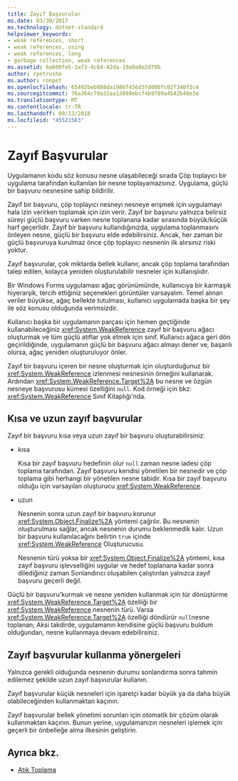 ```yaml
---
title: Zayıf Başvurular
ms.date: 03/30/2017
ms.technology: dotnet-standard
helpviewer_keywords:
- weak references, short
- weak references, using
- weak references, long
- garbage collection, weak references
ms.assetid: 6a600fe5-3af3-4c64-82da-10a0a8e2d79b
author: rpetrusha
ms.author: ronpet
ms.openlocfilehash: 65492beb888da1986f456d3fd000fc02f340f3c4
ms.sourcegitcommit: 76a304c79a32aa13889ebcf4b9789a4542b48e3e
ms.translationtype: MT
ms.contentlocale: tr-TR
ms.lasthandoff: 09/13/2018
ms.locfileid: "45521563"
---
```

# <a name="weak-references"></a>Zayıf Başvurular
Uygulamanın kodu söz konusu nesne ulaşabileceği sırada Çöp toplayıcı bir uygulama tarafından kullanılan bir nesne toplayamazsınız. Uygulama, güçlü bir başvuru nesnesine sahip bildirilir.  
  
 Zayıf bir başvuru, çöp toplayıcı nesneyi nesneye erişmek için uygulamayı hala izin verirken toplamak için izin verir. Zayıf bir başvuru yalnızca belirsiz süreyi güçlü başvuru varken nesne toplanana kadar sırasında büyük/küçük harf geçerlidir. Zayıf bir başvuru kullandığınızda, uygulama toplanmasını önleyen nesne, güçlü bir başvuru elde edebilirsiniz. Ancak, her zaman bir güçlü başvuruya kurulmaz önce çöp toplayıcı nesnenin ilk alırsınız riski yoktur.  
  
 Zayıf başvurular, çok miktarda bellek kullanır, ancak çöp toplama tarafından talep edilen, kolayca yeniden oluşturulabilir nesneler için kullanışlıdır.  
  
 Bir Windows Forms uygulaması ağaç görünümünde, kullanıcıya bir karmaşık hiyerarşik, tercih ettiğiniz seçenekleri görüntüler varsayalım. Temel alınan veriler büyükse, ağaç bellekte tutulması, kullanıcı uygulamada başka bir şey ile söz konusu olduğunda verimsizdir.  
  
 Kullanıcı başka bir uygulamanın parçası için hemen geçtiğinde kullanabileceğiniz <xref:System.WeakReference> zayıf bir başvuru ağacı oluşturmak ve tüm güçlü atıflar yok etmek için sınıf. Kullanıcı ağaca geri dön geçirildiğinde, uygulamanın güçlü bir başvuru ağacı almayı dener ve, başarılı olursa, ağaç yeniden oluşturuluyor önler.  
  
 Zayıf bir başvuru içeren bir nesne oluşturmak için oluşturduğunuz bir <xref:System.WeakReference> izlenmesi nesnesinin örneğini kullanarak. Ardından <xref:System.WeakReference.Target%2A> bu nesne ve özgün nesneye başvurusu kümesi özelliğini `null`. Kod örneği için bkz: <xref:System.WeakReference> Sınıf Kitaplığı'nda.  
  
## <a name="short-and-long-weak-references"></a>Kısa ve uzun zayıf başvurular  
 Zayıf bir başvuru kısa veya uzun zayıf bir başvuru oluşturabilirsiniz:  
  
-   kısa  
  
     Kısa bir zayıf başvuru hedefinin olur `null` zaman nesne iadesi çöp toplama tarafından. Zayıf başvuru kendisi yönetilen bir nesnedir ve çöp toplama gibi herhangi bir yönetilen nesne tabidir.  Kısa bir zayıf başvuru olduğu için varsayılan oluşturucu <xref:System.WeakReference>.  
  
-   uzun  
  
     Nesnenin sonra uzun zayıf bir başvuru korunur <xref:System.Object.Finalize%2A> yöntemi çağrılır. Bu nesnenin oluşturulması sağlar, ancak nesnenin durumu beklenmedik kalır. Uzun bir başvuru kullanılacağını belirtin `true` içinde <xref:System.WeakReference> Oluşturucusu.  
  
     Nesnenin türü yoksa bir <xref:System.Object.Finalize%2A> yöntemi, kısa zayıf başvuru işlevselliğini uygular ve hedef toplanana kadar sonra dilediğiniz zaman Sonlandırıcı oluşabilen çalıştırılan yalnızca zayıf başvuru geçerli değil.  
  
 Güçlü bir başvuru'kurmak ve nesne yeniden kullanmak için tür dönüştürme <xref:System.WeakReference.Target%2A> özelliği bir <xref:System.WeakReference> nesnenin türü. Varsa <xref:System.WeakReference.Target%2A> özelliği döndürür `null`nesne toplanan; Aksi takdirde, uygulamanın kendisine güçlü başvuru buldum olduğundan, nesne kullanmaya devam edebilirsiniz.  
  
## <a name="guidelines-for-using-weak-references"></a>Zayıf başvurular kullanma yönergeleri  
 Yalnızca gerekli olduğunda nesnenin durumu sonlandırma sonra tahmin edilemez şekilde uzun zayıf başvurular kullanın.  
  
 Zayıf başvurular küçük nesneleri için işaretçi kadar büyük ya da daha büyük olabileceğinden kullanmaktan kaçının.  
  
 Zayıf başvurular bellek yönetimi sorunları için otomatik bir çözüm olarak kullanmaktan kaçının. Bunun yerine, uygulamanızın nesneleri işlemek için geçerli bir önbelleğe alma ilkesinin geliştirin.  
  
## <a name="see-also"></a>Ayrıca bkz.

- [Atık Toplama](../../../docs/standard/garbage-collection/index.md)
